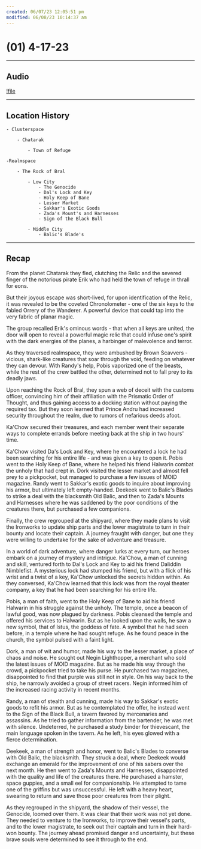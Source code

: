 ```yaml
---
created: 06/07/23 12:05:51 pm
modified: 06/08/23 10:14:37 am
---
```


# (01) 4-17-23

---

## Audio

[!file](06_Handouts/Session%20Notes/attachments/1.mp3)

---

## Location History

	- Clusterspace

		- Chatarak

			- Town of Refuge

	-Realmspace

		- The Rock of Bral

			- Low City
				- The Genocide
				- Dal's Lock and Key
				- Holy Keep of Bane
				- Lesser Market
				- Sakkar's Exotic Goods
				- Zada's Mount's and Harnesses
				- Sign of the Black Bull

			- Middle City
				- Balic's Blade's

---

## Recap

From the planet Chatarak they fled, clutching the Relic and the severed finger of the notorious pirate Erik who had held the town of refuge in thrall for eons.

But their joyous escape was short-lived, for upon identification of the Relic, it was revealed to be the coveted Chronolometer - one of the six keys to the fabled Orrery of the Wanderer. A powerful device that could tap into the very fabric of planar magic.

The group recalled Erik's ominous words - that when all keys are united, the door will open to reveal a powerful magic relic that could infuse one's spirit with the dark energies of the planes, a harbinger of malevolence and terror.

As they traversed realmspace, they were ambushed by Brown Scavvers - vicious, shark-like creatures that soar through the void, feeding on whatever they can devour. With Randy's help, Pobis vaporized one of the beasts, while the rest of the crew battled the other, determined not to fall prey to its deadly jaws.

Upon reaching the Rock of Bral, they spun a web of deceit with the customs officer, convincing him of their affiliation with the Prismatic Order of Thought, and thus gaining access to a docking station without paying the required tax. But they soon learned that Prince Andru had increased security throughout the realm, due to rumors of nefarious deeds afoot.

Ka'Chow secured their treasures, and each member went their separate ways to complete errands before meeting back at the ship in two hours' time.

Ka'Chow visited Da's Lock and Key, where he encountered a lock he had been searching for his entire life - and was given a key to open it. Pobis went to the Holy Keep of Bane, where he helped his friend Halwarin combat the unholy that had crept in. Dork visited the lesser market and almost fell prey to a pickpocket, but managed to purchase a few issues of MOID magazine. Randy went to Sakkar's exotic goods to inquire about improving his armor, but ultimately left empty-handed. Deekeek went to Balic's Blades to strike a deal with the blacksmith Old Balic, and then to Zada's Mounts and Harnesses where he was saddened by the poor conditions of the creatures there, but purchased a few companions.

Finally, the crew regrouped at the shipyard, where they made plans to visit the Ironworks to update ship parts and the lower magistrate to turn in their bounty and locate their captain. A journey fraught with danger, but one they were willing to undertake for the sake of adventure and treasure.

In a world of dark adventure, where danger lurks at every turn, our heroes embark on a journey of mystery and intrigue. Ka'Chow, a man of cunning and skill, ventured forth to Dal's Lock and Key to aid his friend Daliddin Nimblefist. A mysterious lock had stumped his friend, but with a flick of his wrist and a twist of a key, Ka'Chow unlocked the secrets hidden within. As they conversed, Ka'Chow learned that this lock was from the royal theater company, a key that he had been searching for his entire life.

Pobis, a man of faith, went to the Holy Keep of Bane to aid his friend Halwarin in his struggle against the unholy. The temple, once a beacon of lawful good, was now plagued by darkness. Pobis cleansed the temple and offered his services to Halwarin. But as he looked upon the walls, he saw a new symbol, that of Istus, the goddess of fate. A symbol that he had seen before, in a temple where he had sought refuge. As he found peace in the church, the symbol pulsed with a faint light.

Dork, a man of wit and humor, made his way to the lesser market, a place of chaos and noise. He sought out Negin Lighthopper, a merchant who sold the latest issues of MOID magazine. But as he made his way through the crowd, a pickpocket tried to take his purse. He purchased two magazines, disappointed to find that purple was still not in style. On his way back to the ship, he narrowly avoided a group of street racers. Negin informed him of the increased racing activity in recent months.

Randy, a man of stealth and cunning, made his way to Sakkar's exotic goods to refit his armor. But as he contemplated the offer, he instead went to the Sign of the Black Bull, a tavern favored by mercenaries and assassins. As he tried to gather information from the bartender, he was met with silence. Undeterred, he purchased a study binder for thievescant, the main language spoken in the tavern. As he left, his eyes glowed with a fierce determination.

Deekeek, a man of strength and honor, went to Balic's Blades to converse with Old Balic, the blacksmith. They struck a deal, where Deekeek would exchange an emerald for the improvement of one of his sabers over the next month. He then went to Zada's Mounts and Harnesses, disappointed with the quality and life of the creatures there. He purchased a hamster, space guppies, and a small eel for companionship. He attempted to tame one of the griffins but was unsuccessful. He left with a heavy heart, swearing to return and save those poor creatures from their plight.

As they regrouped in the shipyard, the shadow of their vessel, the Genocide, loomed over them. It was clear that their work was not yet done. They needed to venture to the Ironworks, to improve their vessel's parts, and to the lower magistrate, to seek out their captain and turn in their hard-won bounty. The journey ahead promised danger and uncertainty, but these brave souls were determined to see it through to the end.
